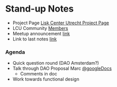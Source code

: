 # Stand-up Notes
- Project Page [Lisk Center Utrecht Project Page](https://www.liskcenter.io/project/digital-identity/)
- LCU Community [Members](https://www.liskcenter.io/community/)
- Meetup announcement [link](https://www.meetup.com/LiskCenterUtrecht/events/270039185/)
- Link to last notes [link](https://github.com/liskcenterutrecht/digital-identity/blob/master/meetings/20200414_notes.md)

### Agenda 
- Quick question round (DAO Amsterdam?)
- Talk through DAO Proposal Marc [@googleDocs](https://docs.google.com/document/d/1VtGxVzJCWs_ogd8_g-9ChyLq1h3HKLMtuWLE04KL8As/edit?usp=sharing)
  - Comments in doc
- Work towards functional design
